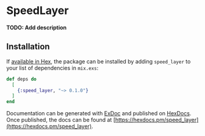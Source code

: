 # SpeedLayer

**TODO: Add description**

## Installation

If [available in Hex](https://hex.pm/docs/publish), the package can be installed
by adding `speed_layer` to your list of dependencies in `mix.exs`:

```elixir
def deps do
  [
    {:speed_layer, "~> 0.1.0"}
  ]
end
```

Documentation can be generated with [ExDoc](https://github.com/elixir-lang/ex_doc)
and published on [HexDocs](https://hexdocs.pm). Once published, the docs can
be found at [https://hexdocs.pm/speed_layer](https://hexdocs.pm/speed_layer).

